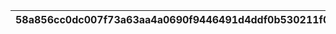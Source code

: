 |58a856cc0dc007f73a63aa4a0690f9446491d4ddf0b530211f0f79d03220112a|7246e7ed224df8f73fd624285c3320ae762ad69e8f16c775285aff03b4e4a789|85c8c18cec5c3c39b4c2d68a998551252b5fb8ed588dab81b1bb86eabef87736|
| --- | --- | --- |